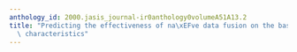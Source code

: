 ```yaml
---
anthology_id: 2000.jasis_journal-ir0anthology0volumeA51A13.2
title: "Predicting the effectiveness of na\xEFve data fusion on the basis of system\
  \ characteristics"
---
```

